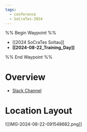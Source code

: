 ```yaml
---
tags:
  - conference
  - SoCraTes-2024
---
```


%% Begin Waypoint %%
- [[2024 SoCraTes Soltau]]
- **[[2024-08-22_Training_Day]]**

%% End Waypoint %%

# Overview

- [Slack Channel](https://app.slack.com/client/T04KPQLGU/C04KPQLM6)

# Location Layout

![[IMG-2024-08-22-091548682.png]]
